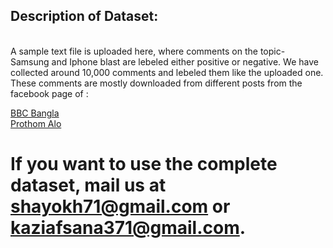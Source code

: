 ## Description of Dataset:
<br />
A sample text file is uploaded here, where comments on the topic- Samsung and Iphone blast are lebeled either positive or negative.
We have collected around 10,000 comments and lebeled them like the uploaded one. These comments are mostly downloaded from different posts from the facebook page of :                         








[BBC Bangla](https://www.facebook.com/BBCBengaliService/) <br />
[Prothom Alo](https://www.facebook.com/DailyProthomAlo/) <br />

# If you want to use the complete dataset, mail us at shayokh71@gmail.com or kaziafsana371@gmail.com.
